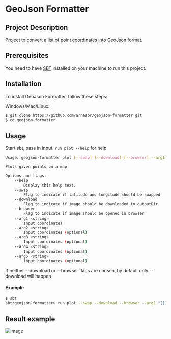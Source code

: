 # GeoJson Formatter

## Project Description

Project to convert a list of point coordinates into GeoJson format.

## Prerequisites
You need to have [SBT](https://www.scala-sbt.org/download.html) installed on your machine to run this project.

## Installation

To install GeoJson Formatter, follow these steps:

Windows/Mac/Linux:

```bash
$ git clone https://github.com/arnasbr/geojson-formatter.git
$ cd geojson-formatter
```

## Usage
Start sbt, pass in input. `run plot --help` for help

```bash
Usage: geojson-formatter plot [--swap] [--download] [--browser] --arg1 <string> [--arg2 <string>] [--arg3 <string>] [--arg4 <string>] [--arg5 <string>]

Plots given points on a map

Options and flags:
    --help
        Display this help text.
    --swap
        Flag to indicate if latitude and longitude should be swapped
    --download
        Flag to indicate if image should be downloaded to outputDir
    --browser
        Flag to indicate if image should be opened in browser
    --arg1 <string>
        Input coordinates
    --arg2 <string>
        Input coordinates (optional)
    --arg3 <string>
        Input coordinates (optional)
    --arg4 <string>
        Input coordinates (optional)
    --arg5 <string>
        Input coordinates (optional)
```

If neither --download or --browser flags are chosen, by default only --download will happen

#### Example
```bash
$ sbt
sbt:geojson-formatter> run plot --swap --download --browser --arg1 "[[12.4324, 21.23123], [12.5324, 21.23123]]" --arg2 "[[13.4324, 21.23123], [13.5324, 21.23123]]"
```

## Result example

![image](https://github.com/arnasbr/geojsonFormatter/assets/140691866/2cc9d5ae-46f5-4c3b-9db3-0776b12db80f)
